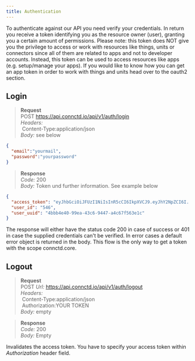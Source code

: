 ```yaml
---
title: Authentication
---
```


To authenticate against our API you need verify your credentials. In return you receive a token identifying you as
the resource owner (user), granting you a certain amount of permissions. Please note: this token does NOT give you the
privilege to access or work with resources like things, units or connectors since all of them are related to apps
and not to developer accounts. Instead, this token can be used to access resources like apps (e.g. setup/manage your
apps). If you would like to know how you can get an app token in order to work with things and units head over to the
oauth2 section.

## Login

> **Request**<br>
> POST https://api.connctd.io/api/v1/auth/login<br>
> *Headers:*<br>
> &nbsp;Content-Type:application/json<br>
> *Body:* see below<br>

```json
{
  "email":"yourmail",
  "password":"yourpassword"
}
```

> **Response**<br>
> *Code:* 200<br>
> *Body:* Token und further information. See example below

```json
{
  "access_token": "eyJhbGciOiJFUzI1NiIsInR5cCI6IkpXVCJ9.eyJhY2NpZCI6I.....",
  "user_id": "546",
  "user_uuid": "4bbb4e40-99ea-43c6-9447-a4c67f563e1c"
}
```

The response will either have the status code 200 in case of success or 401 in case the
supplied credentials can't be verified. In error cases a default error object is
returned in the body. This flow is the only way to get a token with the scope connctd.core.

## Logout

> **Request**<br>
> POST *Url:* https://api.connctd.io/api/v1/auth/logout<br>
> *Headers:*<br>
> &nbsp;Content-Type:application/json<br>
> &nbsp;Authorization:YOUR TOKEN<br>
> *Body:* empty<br>


> **Response**<br>
> *Code:* 200<br>
> *Body:* Empty

Invalidates the access token. You have to specify your access token within *Authorization* header field.
